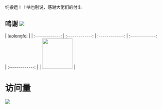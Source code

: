 纯搬运！！啥也别说，感谢大佬们的付出
## 鸣谢 [![](https://img.shields.io/badge/-跪谢各大佬-FFFFFF.svg)](#鸣谢-)
| [luolongfei](https://github.com/luolongfei) |
| :-------------: | :-------------: | :-------------: | :-------------: | :-------------: |
| <img width="100" src="https://avatars.githubusercontent.com/u/34597923"/> |


# 访问量

![](http://profile-counter.glitch.me/Jejz168-boring/count.svg)
